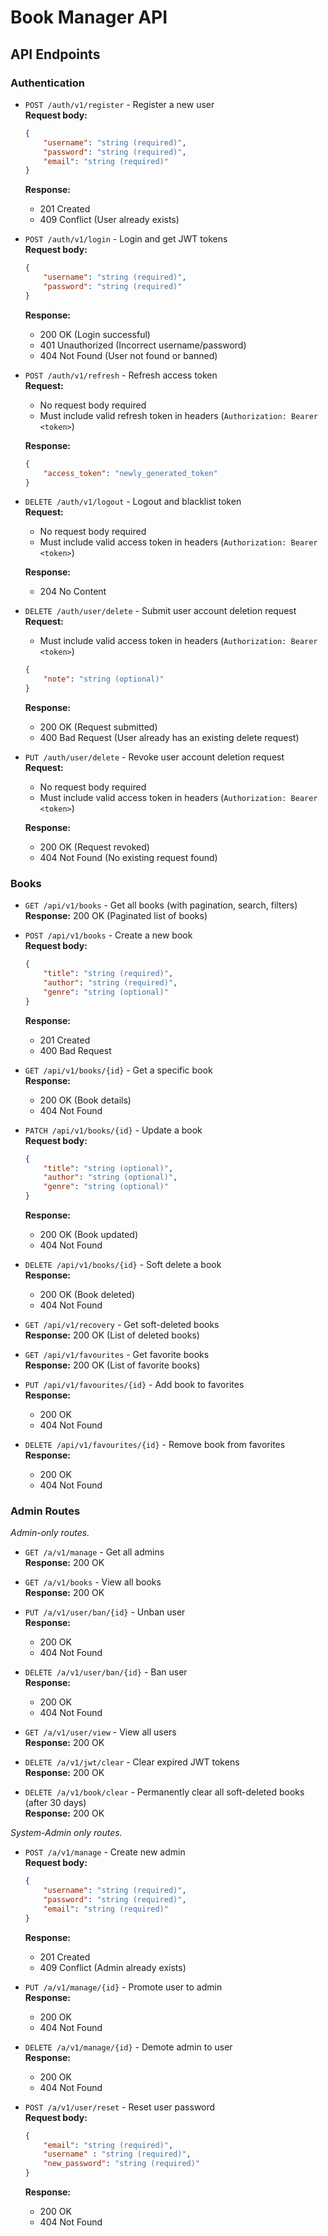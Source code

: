 # Book Manager API
   
## API Endpoints

### Authentication
- `POST /auth/v1/register` - Register a new user  
    **Request body:**  
    ```json
    {
        "username": "string (required)",
        "password": "string (required)",
        "email": "string (required)"
    }
    ```  
    **Response:**  
    - 201 Created  
    - 409 Conflict (User already exists)

- `POST /auth/v1/login` - Login and get JWT tokens  
    **Request body:**  
    ```json
    {
        "username": "string (required)",
        "password": "string (required)"
    }
    ```  
    **Response:**  
    - 200 OK (Login successful)  
    - 401 Unauthorized (Incorrect username/password)  
    - 404 Not Found (User not found or banned)

- `POST /auth/v1/refresh` - Refresh access token  
    **Request:**  
    - No request body required  
    - Must include valid refresh token in headers (`Authorization: Bearer <token>`)  

    **Response:**  
    ```json
    {
        "access_token": "newly_generated_token"
    }
    ```

- `DELETE /auth/v1/logout` - Logout and blacklist token  
    **Request:**  
    - No request body required  
    - Must include valid access token in headers (`Authorization: Bearer <token>`)  

    **Response:**  
    - 204 No Content

- `DELETE /auth/user/delete` - Submit user account deletion request  
    **Request:**  
    - Must include valid access token in headers (`Authorization: Bearer <token>`)  
    ```json
    {
        "note": "string (optional)"
    }
    ```  
    **Response:**  
    - 200 OK (Request submitted)  
    - 400 Bad Request (User already has an existing delete request)

- `PUT /auth/user/delete` - Revoke user account deletion request  
    **Request:**  
    - No request body required  
    - Must include valid access token in headers (`Authorization: Bearer <token>`)  

    **Response:**  
    - 200 OK (Request revoked)  
    - 404 Not Found (No existing request found)

### Books
- `GET /api/v1/books` - Get all books (with pagination, search, filters)  
    **Response:** 200 OK (Paginated list of books)

- `POST /api/v1/books` - Create a new book  
    **Request body:**  
    ```json
    {
        "title": "string (required)",
        "author": "string (required)",
        "genre": "string (optional)"
    }
    ```  
    **Response:**  
    - 201 Created  
    - 400 Bad Request

- `GET /api/v1/books/{id}` - Get a specific book  
    **Response:**  
    - 200 OK (Book details)  
    - 404 Not Found

- `PATCH /api/v1/books/{id}` - Update a book  
    **Request body:**  
    ```json
    {
        "title": "string (optional)",
        "author": "string (optional)",
        "genre": "string (optional)"
    }
    ```  
    **Response:**  
    - 200 OK (Book updated)  
    - 404 Not Found

- `DELETE /api/v1/books/{id}` - Soft delete a book  
    **Response:**  
    - 200 OK (Book deleted)  
    - 404 Not Found

- `GET /api/v1/recovery` - Get soft-deleted books  
    **Response:** 200 OK (List of deleted books)

- `GET /api/v1/favourites` - Get favorite books  
    **Response:** 200 OK (List of favorite books)

- `PUT /api/v1/favourites/{id}` - Add book to favorites  
    **Response:**  
    - 200 OK  
    - 404 Not Found

- `DELETE /api/v1/favourites/{id}` - Remove book from favorites  
    **Response:**  
    - 200 OK  
    - 404 Not Found

### Admin Routes  
*Admin-only routes.*

- `GET /a/v1/manage` - Get all admins  
    **Response:** 200 OK

- `GET /a/v1/books` - View all books  
    **Response:** 200 OK

- `PUT /a/v1/user/ban/{id}` - Unban user  
    **Response:**  
    - 200 OK  
    - 404 Not Found

- `DELETE /a/v1/user/ban/{id}` - Ban user  
    **Response:**  
    - 200 OK  
    - 404 Not Found

- `GET /a/v1/user/view` - View all users  
    **Response:** 200 OK

- `DELETE /a/v1/jwt/clear` - Clear expired JWT tokens  
    **Response:** 200 OK

- `DELETE /a/v1/book/clear` - Permanently clear all soft-deleted books (after 30 days)  
    **Response:** 200 OK

*System-Admin only routes.*
- `POST /a/v1/manage` - Create new admin  
    **Request body:**  
    ```json
    {
        "username": "string (required)",
        "password": "string (required)",
        "email": "string (required)"
    }
    ```  
    **Response:**  
    - 201 Created  
    - 409 Conflict (Admin already exists)

- `PUT /a/v1/manage/{id}` - Promote user to admin  
    **Response:**  
    - 200 OK  
    - 404 Not Found

- `DELETE /a/v1/manage/{id}` - Demote admin to user  
    **Response:**  
    - 200 OK  
    - 404 Not Found

- `POST /a/v1/user/reset` - Reset user password  
    **Request body:**  
    ```json
    {
        "email": "string (required)",
        "username" : "string (required)",
        "new_password": "string (required)"
    }
    ```  
    **Response:**  
    - 200 OK  
    - 404 Not Found